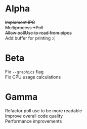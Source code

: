 # Alpha
~~Implement IPC~~ \
~~Multiprocess *Poll~~ \
~~Allow pollUse to read from pipes~~ \
Add buffer for printing :(

# Beta
Fix `--graphics` flag \
Fix CPU usage calculations

# Gamma
Refactor poll use to be more readable \
Improve overall code quality \
Performance improvements